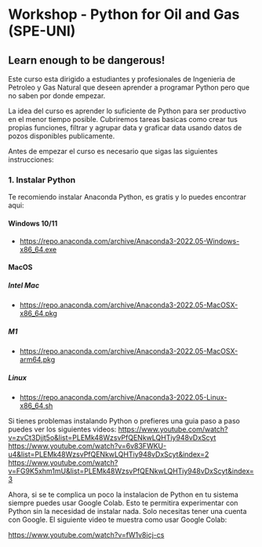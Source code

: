 # Workshop - Python for Oil and Gas (SPE-UNI)
## Learn enough to be dangerous!

Este curso esta dirigido a estudiantes y profesionales de Ingenieria de Petroleo y Gas Natural que deseen aprender a programar Python pero que no saben por donde empezar.

La idea del curso es aprender lo suficiente de Python para ser productivo en el menor tiempo posible. Cubriremos tareas basicas como crear tus propias funciones, filtrar y agrupar data y graficar data usando datos de pozos disponibles publicamente. 

Antes de empezar el curso es necesario que sigas las siguientes instrucciones:

### 1. Instalar Python

Te recomiendo instalar Anaconda Python, es gratis y lo puedes encontrar aqui:

#### Windows 10/11
- https://repo.anaconda.com/archive/Anaconda3-2022.05-Windows-x86_64.exe

#### MacOS 
##### Intel Mac
- https://repo.anaconda.com/archive/Anaconda3-2022.05-MacOSX-x86_64.pkg
##### M1
- https://repo.anaconda.com/archive/Anaconda3-2022.05-MacOSX-arm64.pkg

##### Linux
- https://repo.anaconda.com/archive/Anaconda3-2022.05-Linux-x86_64.sh


Si tienes problemas instalando Python o prefieres una guia paso a paso puedes ver los siguientes videos:
https://www.youtube.com/watch?v=zvCt3Djjt5o&list=PLEMk48WzsvPfQENkwLQHTiy948vDxScyt
https://www.youtube.com/watch?v=6v83FWKU-u4&list=PLEMk48WzsvPfQENkwLQHTiy948vDxScyt&index=2
https://www.youtube.com/watch?v=FG9K5xhm1mU&list=PLEMk48WzsvPfQENkwLQHTiy948vDxScyt&index=3

Ahora, si se te complica un poco la instalacion de Python en tu sistema siempre puedes usar Google Colab. Esto te permitira experimentar con Python sin la necesidad de instalar nada. Solo necesitas tener una cuenta con Google. El siguiente video te muestra como usar Google Colab:

https://www.youtube.com/watch?v=fW1v8icj-cs




